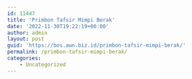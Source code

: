 ```yaml
---
id: 11447
title: 'Primbon Tafsir Mimpi Berak'
date: '2022-11-30T19:22:19+00:00'
author: admin
layout: post
guid: 'https://bos.awn.biz.id/primbon-tafsir-mimpi-berak/'
permalink: /primbon-tafsir-mimpi-berak/
categories:
    - Uncategorized
---
```


